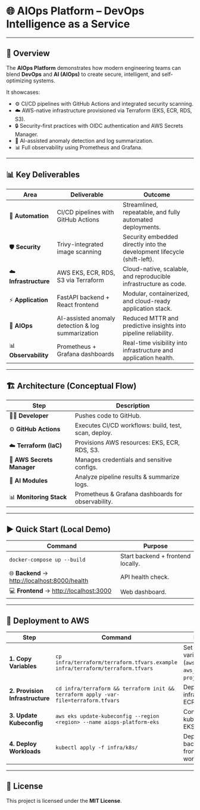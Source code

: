 # 🌐 AIOps Platform – DevOps Intelligence as a Service  

---  

## 🚀 Overview  

The **AIOps Platform** demonstrates how modern engineering teams can blend **DevOps** and **AI (AIOps)** to create secure, intelligent, and self-optimizing systems.  

It showcases:  
- ⚙️ CI/CD pipelines with GitHub Actions and integrated security scanning.  
- ☁️ AWS-native infrastructure provisioned via Terraform (EKS, ECR, RDS, S3).  
- 🔒 Security-first practices with OIDC authentication and AWS Secrets Manager.  
- 🤖 AI-assisted anomaly detection and log summarization.  
- 📊 Full observability using Prometheus and Grafana.  

---

## 📊 Key Deliverables  

| Area | Deliverable | Outcome |
|------|-------------|---------|
| 🚀 **Automation** | CI/CD pipelines with GitHub Actions | Streamlined, repeatable, and fully automated deployments. |
| 🛡️ **Security** | Trivy-integrated image scanning | Security embedded directly into the development lifecycle (shift-left). |
| ☁️ **Infrastructure** | AWS EKS, ECR, RDS, S3 via Terraform | Cloud-native, scalable, and reproducible infrastructure as code. |
| ⚡ **Application** | FastAPI backend + React frontend | Modular, containerized, and cloud-ready application stack. |
| 🤖 **AIOps** | AI-assisted anomaly detection & log summarization | Reduced MTTR and predictive insights into pipeline reliability. |
| 📊 **Observability** | Prometheus + Grafana dashboards | Real-time visibility into infrastructure and application health. |

---

## 🏗️ Architecture (Conceptual Flow)  

| Step | Description |
|------|-------------|
| 👨‍💻 **Developer** | Pushes code to GitHub. |
| ⚙️ **GitHub Actions** | Executes CI/CD workflows: build, test, scan, deploy. |
| ☁️ **Terraform (IaC)** | Provisions AWS resources: EKS, ECR, RDS, S3. |
| 🔑 **AWS Secrets Manager** | Manages credentials and sensitive configs. |
| 🤖 **AI Modules** | Analyze pipeline results & summarize logs. |
| 📊 **Monitoring Stack** | Prometheus & Grafana dashboards for observability. |

---

## ▶️ Quick Start (Local Demo)  

| Command | Purpose |
|---------|---------|
| `docker-compose up --build` | Start backend + frontend locally. |
| 🌐 **Backend** → [http://localhost:8000/health](http://localhost:8000/health) | API health check. |
| 💻 **Frontend** → [http://localhost:3000](http://localhost:3000) | Web dashboard. |

---

## 🚀 Deployment to AWS  

| Step | Command | Purpose |
|------|---------|---------|
| **1. Copy Variables** | `cp infra/terraform/terraform.tfvars.example infra/terraform/terraform.tfvars` | Set project variables (`aws_region`, `aws_account_id`, `project_name`). |
| **2. Provision Infrastructure** | `cd infra/terraform && terraform init && terraform apply -var-file=terraform.tfvars` | Deploy AWS infra (EKS, ECR, RDS, S3). |
| **3. Update Kubeconfig** | `aws eks update-kubeconfig --region <region> --name aiops-platform-eks` | Connect local kubectl to the EKS cluster. |
| **4. Deploy Workloads** | `kubectl apply -f infra/k8s/` | Deploy backend + frontend workloads. |

---

## 📜 License  

This project is licensed under the **MIT License**. 
